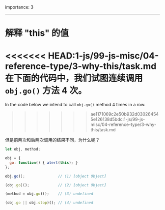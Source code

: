 importance: 3

---

# 解释 "this" 的值

<<<<<<< HEAD:1-js/99-js-misc/04-reference-type/3-why-this/task.md
在下面的代码中，我们试图连续调用 `obj.go()` 方法 4 次。
=======
In the code below we intend to call `obj.go()` method 4 times in a row.
>>>>>>> ae1171069c2e50b932d030264545e126138d5bdc:1-js/99-js-misc/04-reference-type/3-why-this/task.md

但是前两次和后两次调用的结果不同，为什么呢？

```js run no-beautify
let obj, method;

obj = {
  go: function() { alert(this); }
};

obj.go();               // (1) [object Object]

(obj.go)();             // (2) [object Object]

(method = obj.go)();    // (3) undefined

(obj.go || obj.stop)(); // (4) undefined
```

